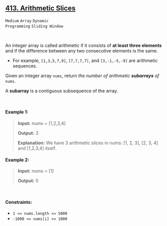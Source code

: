 ## [413. Arithmetic Slices](https://leetcode.com/problems/arithmetic-slices)

<code>Medium</code> <code>Array</code> <code>Dynamic Programming</code> <code>Sliding Window</code>

<br>

An integer array is called arithmetic if it consists of __at least three elements__ and if the difference between any two consecutive elements is the same.

- For example, <code>[1,3,5,7,9]</code>, <code>[7,7,7,7]</code>, and <code>[3,-1,-5,-9]</code> are arithmetic sequences.

Given an integer array <code>nums</code>, return *the number of arithmetic __subarrays__ of* <code>nums</code>.

A __subarray__ is a contiguous subsequence of the array.

<br>

#### Example 1:

> __Input:__ nums = [1,2,3,4]
> 
> __Output:__ 3
> 
> __Explanation:__ We have 3 arithmetic slices in nums: [1, 2, 3], [2, 3, 4] and [1,2,3,4] itself.

#### Example 2:

> __Input:__ nums = [1]
> 
> __Output:__ 0
 
<br>

#### Constraints:

- <code>1 <= nums.length <= 5000</code>
- <code>-1000 <= nums[i] <= 1000</code>
